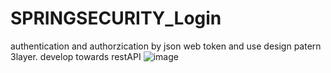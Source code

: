 # SPRINGSECURITY_Login
authentication and authorzication by json web token
and use design patern 3layer.
develop towards restAPI
![image](https://user-images.githubusercontent.com/57787149/116036700-4a2f1380-a691-11eb-82d0-c031cb8236ed.png)

